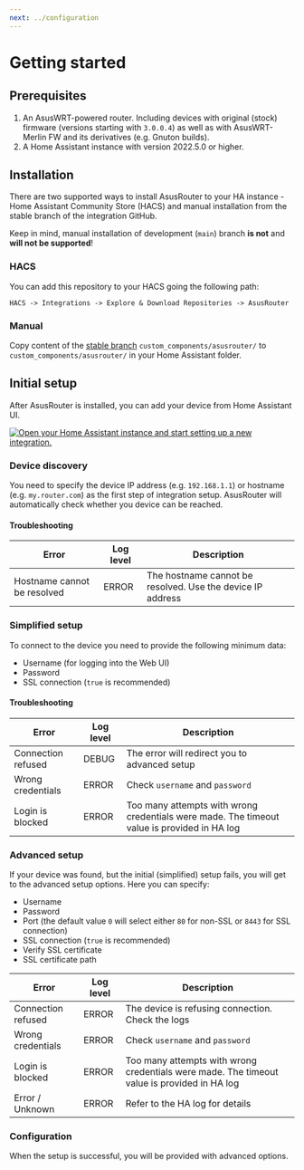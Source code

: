 ```yaml
---
next: ../configuration
---
```


# Getting started

## Prerequisites

1. An AsusWRT-powered router. Including devices with original (stock) firmware (versions starting with `3.0.0.4`) as well as with AsusWRT-Merlin FW and its derivatives (e.g. Gnuton builds).
2. A Home Assistant instance with version 2022.5.0 or higher.

## Installation

There are two supported ways to install AsusRouter to your HA instance - Home Assistant Community Store (HACS) and manual installation from the stable branch of the integration GitHub.

Keep in mind, manual installation of development (`main`) branch **is not** and **will not be supported**!

### HACS

You can add this repository to your HACS going the following path:

`HACS -> Integrations -> Explore & Download Repositories -> AsusRouter`

### Manual

Copy content of the [stable branch](https://github.com/Vaskivskyi/ha-asusrouter/tree/stable) `custom_components/asusrouter/` to `custom_components/asusrouter/` in your Home Assistant folder.

## Initial setup

After AsusRouter is installed, you can add your device from Home Assistant UI.

[![Open your Home Assistant instance and start setting up a new integration.](https://my.home-assistant.io/badges/config_flow_start.svg)](https://my.home-assistant.io/redirect/config_flow_start/?domain=asusrouter)

### Device discovery

You need to specify the device IP address (e.g. `192.168.1.1`) or hostname (e.g. `my.router.com`) as the first step of integration setup. AsusRouter will automatically check whether you device can be reached.

#### Troubleshooting

|                      Error|Log level|                                               Description|
|---------------------------|---------|----------------------------------------------------------|
|Hostname cannot be resolved|ERROR    |The hostname cannot be resolved. Use the device IP address|

### Simplified setup

To connect to the device you need to provide the following minimum data:
- Username (for logging into the Web UI)
- Password
- SSL connection (`true` is recommended)

#### Troubleshooting

|             Error|Log level|                                                                                Description|
|------------------|---------|-------------------------------------------------------------------------------------------|
|Connection refused|DEBUG    |The error will redirect you to advanced setup                                              |
|Wrong credentials |ERROR    |Check `username` and `password`                                                            |
|Login is blocked  |ERROR    |Too many attempts with wrong credentials were made. The timeout value is provided in HA log|

### Advanced setup

If your device was found, but the initial (simplified) setup fails, you will get to the advanced setup options. Here you can specify:
- Username
- Password
- Port (the default value `0` will select either `80` for non-SSL or `8443` for SSL connection)
- SSL connection (`true` is recommended)
- Verify SSL certificate
- SSL certificate path

|             Error|Log level|                                                                                Description|
|------------------|---------|-------------------------------------------------------------------------------------------|
|Connection refused|ERROR    |The device is refusing connection. Check the logs                                          |
|Wrong credentials |ERROR    |Check `username` and `password`                                                            |
|Login is blocked  |ERROR    |Too many attempts with wrong credentials were made. The timeout value is provided in HA log|
|Error / Unknown   |ERROR    |Refer to the HA log for details                                                            |

### Configuration

When the setup is successful, you will be provided with advanced options.

